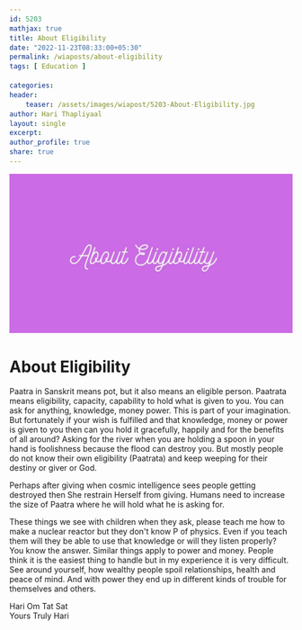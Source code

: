 ```yaml
--- 
id: 5203
mathjax: true  
title: About Eligibility
date: "2022-11-23T08:33:00+05:30"
permalink: /wiaposts/about-eligibility
tags: [ Education ]    

categories: 
header:
    teaser: /assets/images/wiapost/5203-About-Eligibility.jpg
author: Hari Thapliyaal 
layout: single 
excerpt:  
author_profile: true 
share: true 
---
```


![About Eligibility](/assets/images/wiapost/5203-About-Eligibility.jpg)

# About Eligibility

    
Paatra in Sanskrit means pot, but it also means an eligible person. Paatrata means eligibility, capacity, capability to hold what is given to you. You can ask for anything, knowledge, money power. This is part of your imagination. But fortunately if your wish is fulfilled and that knowledge, money or power is given to you then can you hold it gracefully, happily and for the benefits of all around? Asking for the river when you are holding a spoon in your hand is foolishness because the flood can destroy you. But mostly people do not know their own eligibility (Paatrata) and keep weeping for their destiny or giver or God.     
     
     
Perhaps after giving when cosmic intelligence sees people getting destroyed then She restrain Herself from giving. Humans need to increase the size of Paatra where he will hold what he is asking for.     
     
These things we see with children when they ask, please teach me how to make a nuclear reactor but they don't know P of physics. Even if you teach them will they be able to use that knowledge or will they listen properly? You know the answer. Similar things apply to power and money. People think it is the easiest thing to handle but in my experience it is very difficult. See around yourself, how wealthy people spoil relationships, health and peace of mind. And with power they end up in different kinds of trouble for themselves and others.     
    
Hari Om Tat Sat     
Yours Truly Hari    

